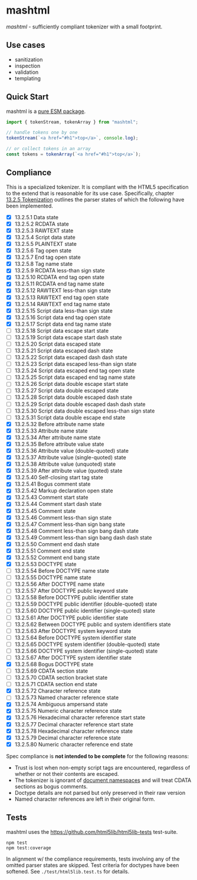 
# mashtml
*mashtml* - sufficiently compliant tokenizer with a small footprint.

## Use cases

- sanitization
- inspection
- validation
- templating

## Quick Start

mashtml is a [pure ESM package](https://gist.github.com/sindresorhus/a39789f98801d908bbc7ff3ecc99d99c).

```js
import { tokenStream, tokenArray } from "mashtml";

// handle tokens one by one
tokenStream(`<a href="#h1">top</a>`, console.log);

// or collect tokens in an array
const tokens = tokenArray(`<a href="#h1">top</a>`);
```

## Compliance

This is a specialized tokenizer. It is compliant with the HTML5 specification to the extend that is reasonable for its use case. Specifically, chapter [13.2.5&nbsp;Tokenization](https://html.spec.whatwg.org/#tokenization) outlines the parser states of which the following have been implemented.

- [x] 13.2.5.1 Data state
- [x] 13.2.5.2 RCDATA state
- [x] 13.2.5.3 RAWTEXT state
- [x] 13.2.5.4 Script data state
- [x] 13.2.5.5 PLAINTEXT state
- [x] 13.2.5.6 Tag open state
- [x] 13.2.5.7 End tag open state
- [x] 13.2.5.8 Tag name state
- [x] 13.2.5.9 RCDATA less-than sign state
- [x] 13.2.5.10 RCDATA end tag open state
- [x] 13.2.5.11 RCDATA end tag name state
- [x] 13.2.5.12 RAWTEXT less-than sign state
- [x] 13.2.5.13 RAWTEXT end tag open state
- [x] 13.2.5.14 RAWTEXT end tag name state
- [x] 13.2.5.15 Script data less-than sign state
- [x] 13.2.5.16 Script data end tag open state
- [x] 13.2.5.17 Script data end tag name state
- [ ] 13.2.5.18 Script data escape start state
- [ ] 13.2.5.19 Script data escape start dash state
- [ ] 13.2.5.20 Script data escaped state
- [ ] 13.2.5.21 Script data escaped dash state
- [ ] 13.2.5.22 Script data escaped dash dash state
- [ ] 13.2.5.23 Script data escaped less-than sign state
- [ ] 13.2.5.24 Script data escaped end tag open state
- [ ] 13.2.5.25 Script data escaped end tag name state
- [ ] 13.2.5.26 Script data double escape start state
- [ ] 13.2.5.27 Script data double escaped state
- [ ] 13.2.5.28 Script data double escaped dash state
- [ ] 13.2.5.29 Script data double escaped dash dash state
- [ ] 13.2.5.30 Script data double escaped less-than sign state
- [ ] 13.2.5.31 Script data double escape end state
- [x] 13.2.5.32 Before attribute name state
- [x] 13.2.5.33 Attribute name state
- [x] 13.2.5.34 After attribute name state
- [x] 13.2.5.35 Before attribute value state
- [x] 13.2.5.36 Attribute value (double-quoted) state
- [x] 13.2.5.37 Attribute value (single-quoted) state
- [x] 13.2.5.38 Attribute value (unquoted) state
- [x] 13.2.5.39 After attribute value (quoted) state
- [x] 13.2.5.40 Self-closing start tag state
- [x] 13.2.5.41 Bogus comment state
- [x] 13.2.5.42 Markup declaration open state
- [x] 13.2.5.43 Comment start state
- [x] 13.2.5.44 Comment start dash state
- [x] 13.2.5.45 Comment state
- [x] 13.2.5.46 Comment less-than sign state
- [x] 13.2.5.47 Comment less-than sign bang state
- [x] 13.2.5.48 Comment less-than sign bang dash state
- [x] 13.2.5.49 Comment less-than sign bang dash dash state
- [x] 13.2.5.50 Comment end dash state
- [x] 13.2.5.51 Comment end state
- [x] 13.2.5.52 Comment end bang state
- [x] 13.2.5.53 DOCTYPE state
- [ ] 13.2.5.54 Before DOCTYPE name state
- [ ] 13.2.5.55 DOCTYPE name state
- [ ] 13.2.5.56 After DOCTYPE name state
- [ ] 13.2.5.57 After DOCTYPE public keyword state
- [ ] 13.2.5.58 Before DOCTYPE public identifier state
- [ ] 13.2.5.59 DOCTYPE public identifier (double-quoted) state
- [ ] 13.2.5.60 DOCTYPE public identifier (single-quoted) state
- [ ] 13.2.5.61 After DOCTYPE public identifier state
- [ ] 13.2.5.62 Between DOCTYPE public and system identifiers state
- [ ] 13.2.5.63 After DOCTYPE system keyword state
- [ ] 13.2.5.64 Before DOCTYPE system identifier state
- [ ] 13.2.5.65 DOCTYPE system identifier (double-quoted) state
- [ ] 13.2.5.66 DOCTYPE system identifier (single-quoted) state
- [ ] 13.2.5.67 After DOCTYPE system identifier state
- [x] 13.2.5.68 Bogus DOCTYPE state
- [ ] 13.2.5.69 CDATA section state
- [ ] 13.2.5.70 CDATA section bracket state
- [ ] 13.2.5.71 CDATA section end state
- [x] 13.2.5.72 Character reference state
- [ ] 13.2.5.73 Named character reference state
- [x] 13.2.5.74 Ambiguous ampersand state
- [x] 13.2.5.75 Numeric character reference state
- [x] 13.2.5.76 Hexadecimal character reference start state
- [x] 13.2.5.77 Decimal character reference start state
- [x] 13.2.5.78 Hexadecimal character reference state
- [x] 13.2.5.79 Decimal character reference state
- [x] 13.2.5.80 Numeric character reference end state

Spec compliance is **not intended to be complete** for the following reasons:

- Trust is lost when non-empty script tags are encountered, regardless of whether or not their contents are escaped.
- The tokenizer is ignorant of [document namespaces](https://infra.spec.whatwg.org/#html-namespace) and will treat CDATA sections as bogus comments.
- Doctype details are not parsed but only preserved in their raw version
- Named character references are left in their original form.

## Tests

mashtml uses the https://github.com/html5lib/html5lib-tests test-suite.

```shell
npm test
npm test:coverage
```

In alignment w/ the compliance requirements, tests involving any of the omitted parser states are skipped. Test criteria for doctypes have been softened. See `./test/html5lib.test.ts` for details.

